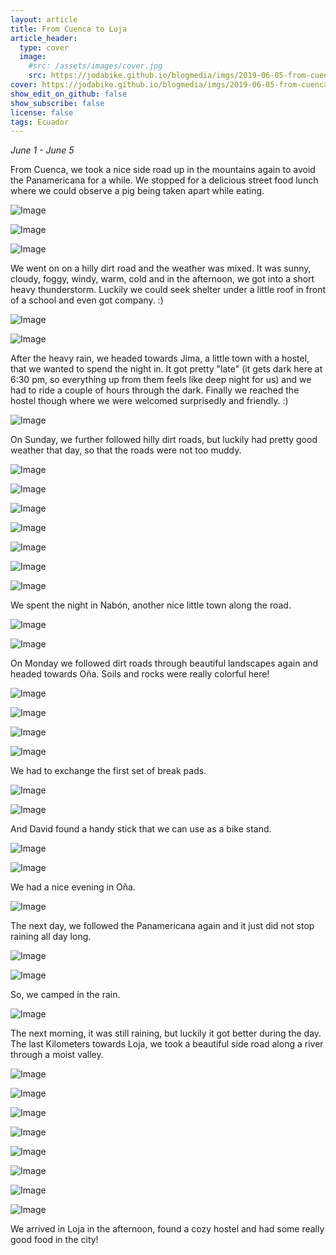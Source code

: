 ```yaml
---
layout: article
title: From Cuenca to Loja
article_header:
  type: cover
  image:
    #src: /assets/images/cover.jpg
    src: https://jodabike.github.io/blogmedia/imgs/2019-06-05-from-cuenca-to-loja/p1160523M.jpg
cover: https://jodabike.github.io/blogmedia/imgs/2019-06-05-from-cuenca-to-loja/p1160523T.jpg
show_edit_on_github: false
show_subscribe: false
license: false
tags: Ecuador 
---
```


*June 1 - June 5*

From Cuenca, we took a nice side road up in the mountains again to avoid the Panamericana for a while. We stopped for a delicious street food lunch where we could observe a pig being taken apart while eating.

<!--more-->

<p><img alt="Image" title="icon" src="https://jodabike.github.io/blogmedia/imgs/2019-06-05-from-cuenca-to-loja/img_2493M.jpg" /></p>

<p><img alt="Image" title="icon" src="https://jodabike.github.io/blogmedia/imgs/2019-06-05-from-cuenca-to-loja/p1160490M.jpg" /></p>

<p><img alt="Image" title="icon" src="https://jodabike.github.io/blogmedia/imgs/2019-06-05-from-cuenca-to-loja/img_2495M.jpg" /></p>

We went on on a hilly dirt road and the weather was mixed. It was sunny, cloudy, foggy, windy, warm, cold and in the afternoon, we got into a short heavy thunderstorm. Luckily we could seek shelter under a little roof in front of a school and even got company. :)

<p><img alt="Image" title="icon" src="https://jodabike.github.io/blogmedia/imgs/2019-06-05-from-cuenca-to-loja/img_2498M.jpg" /></p>

<p><img alt="Image" title="icon" src="https://jodabike.github.io/blogmedia/imgs/2019-06-05-from-cuenca-to-loja/img_2499M.jpg" /></p>

After the heavy rain, we headed towards Jima, a little town with a hostel, that we wanted to spend the night in. It got pretty "late" (it gets dark here at 6:30 pm, so everything up from them feels like deep night for us) and we had to ride a couple of hours through the dark. Finally we reached the hostel though where we were welcomed surprisedly and friendly. :)

<p><img alt="Image" title="icon" src="https://jodabike.github.io/blogmedia/imgs/2019-06-05-from-cuenca-to-loja/img_2522M.jpg" /></p>

On Sunday, we further followed hilly dirt roads, but luckily had pretty good weather that day, so that the roads were not too muddy.

<p><img alt="Image" title="icon" src="https://jodabike.github.io/blogmedia/imgs/2019-06-05-from-cuenca-to-loja/img_2526M.jpg" /></p>

<p><img alt="Image" title="icon" src="https://jodabike.github.io/blogmedia/imgs/2019-06-05-from-cuenca-to-loja/img_3011M.jpg" /></p>

<p><img alt="Image" title="icon" src="https://jodabike.github.io/blogmedia/imgs/2019-06-05-from-cuenca-to-loja/img_3026M.jpg" /></p>

<p><img alt="Image" title="icon" src="https://jodabike.github.io/blogmedia/imgs/2019-06-05-from-cuenca-to-loja/p1160491M.jpg" /></p>

<p><img alt="Image" title="icon" src="https://jodabike.github.io/blogmedia/imgs/2019-06-05-from-cuenca-to-loja/p1160494M.jpg" /></p>

<p><img alt="Image" title="icon" src="https://jodabike.github.io/blogmedia/imgs/2019-06-05-from-cuenca-to-loja/img_2528M.jpg" /></p>

<p><img alt="Image" title="icon" src="https://jodabike.github.io/blogmedia/imgs/2019-06-05-from-cuenca-to-loja/img_2525M.jpg" /></p>

We spent the night in Nabón, another nice little town along the road.

<p><img alt="Image" title="icon" src="https://jodabike.github.io/blogmedia/imgs/2019-06-05-from-cuenca-to-loja/img_2538M.jpg" /></p>

<p><img alt="Image" title="icon" src="https://jodabike.github.io/blogmedia/imgs/2019-06-05-from-cuenca-to-loja/img_2537M.jpg" /></p>

On Monday we followed dirt roads through beautiful landscapes again and headed towards Oña. Soils and rocks were really colorful here!

<p><img alt="Image" title="icon" src="https://jodabike.github.io/blogmedia/imgs/2019-06-05-from-cuenca-to-loja/img_2543M.jpg" /></p>

<p><img alt="Image" title="icon" src="https://jodabike.github.io/blogmedia/imgs/2019-06-05-from-cuenca-to-loja/p1160526M.jpg" /></p>

<p><img alt="Image" title="icon" src="https://jodabike.github.io/blogmedia/imgs/2019-06-05-from-cuenca-to-loja/p1160522M.jpg" /></p>

<p><img alt="Image" title="icon" src="https://jodabike.github.io/blogmedia/imgs/2019-06-05-from-cuenca-to-loja/p1160543M.jpg" /></p>

We had to exchange the first set of break pads.

<p><img alt="Image" title="icon" src="https://jodabike.github.io/blogmedia/imgs/2019-06-05-from-cuenca-to-loja/img_2549M.jpg" /></p>

<p><img alt="Image" title="icon" src="https://jodabike.github.io/blogmedia/imgs/2019-06-05-from-cuenca-to-loja/img_2545M.jpg" /></p>

And David found a handy stick that we can use as a bike stand.

<p><img alt="Image" title="icon" src="https://jodabike.github.io/blogmedia/imgs/2019-06-05-from-cuenca-to-loja/img_2560M.jpg" /></p>

<p><img alt="Image" title="icon" src="https://jodabike.github.io/blogmedia/imgs/2019-06-05-from-cuenca-to-loja/img_2561M.jpg" /></p>

We had a nice evening in Oña.

<p><img alt="Image" title="icon" src="https://jodabike.github.io/blogmedia/imgs/2019-06-05-from-cuenca-to-loja/p1160556M.jpg" /></p>

The next day, we followed the Panamericana again and it just did not stop raining all day long.

<p><img alt="Image" title="icon" src="https://jodabike.github.io/blogmedia/imgs/2019-06-05-from-cuenca-to-loja/img_2575M.jpg" /></p>

<p><img alt="Image" title="icon" src="https://jodabike.github.io/blogmedia/imgs/2019-06-05-from-cuenca-to-loja/img_2578M.jpg" /></p>

So, we camped in the rain.

<p><img alt="Image" title="icon" src="https://jodabike.github.io/blogmedia/imgs/2019-06-05-from-cuenca-to-loja/img_3122M.jpg" /></p>

The next morning, it was still raining, but luckily it got better during the day. The last Kilometers towards Loja, we took a beautiful side road along a river through a moist valley.

<p><img alt="Image" title="icon" src="https://jodabike.github.io/blogmedia/imgs/2019-06-05-from-cuenca-to-loja/img_3129M.jpg" /></p>

<p><img alt="Image" title="icon" src="https://jodabike.github.io/blogmedia/imgs/2019-06-05-from-cuenca-to-loja/img_2591M.jpg" /></p>

<p><img alt="Image" title="icon" src="https://jodabike.github.io/blogmedia/imgs/2019-06-05-from-cuenca-to-loja/img_2585M.jpg" /></p>

<p><img alt="Image" title="icon" src="https://jodabike.github.io/blogmedia/imgs/2019-06-05-from-cuenca-to-loja/img_2582M.jpg" /></p>

<p><img alt="Image" title="icon" src="https://jodabike.github.io/blogmedia/imgs/2019-06-05-from-cuenca-to-loja/img_2597M.jpg" /></p>

<p><img alt="Image" title="icon" src="https://jodabike.github.io/blogmedia/imgs/2019-06-05-from-cuenca-to-loja/img_3189M.jpg" /></p>

<p><img alt="Image" title="icon" src="https://jodabike.github.io/blogmedia/imgs/2019-06-05-from-cuenca-to-loja/p1160565M.jpg" /></p>

<p><img alt="Image" title="icon" src="https://jodabike.github.io/blogmedia/imgs/2019-06-05-from-cuenca-to-loja/img_3170M.jpg" /></p>

We arrived in Loja in the afternoon, found a cozy hostel and had some really good food in the city!
